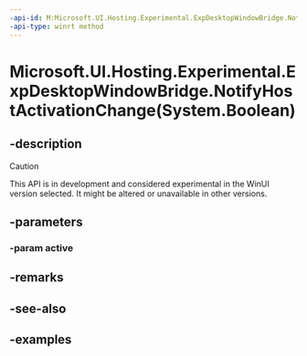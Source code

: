 ```yaml
---
-api-id: M:Microsoft.UI.Hosting.Experimental.ExpDesktopWindowBridge.NotifyHostActivationChange(System.Boolean)
-api-type: winrt method
---
```


# Microsoft.UI.Hosting.Experimental.ExpDesktopWindowBridge.NotifyHostActivationChange(System.Boolean)

<!--
public void NotifyHostActivationChange (bool active);
-->

## -description

> [!CAUTION]
> This API is in development and considered experimental in the WinUI version selected. It might be altered or unavailable in other versions.

## -parameters

### -param active

## -remarks

## -see-also

## -examples
